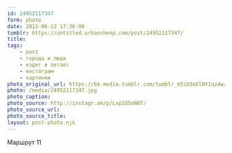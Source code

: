 ```yaml
---
id: 24952117347
form: photo
date: 2012-06-12 17:36:00
tumblr: https://untitled.urbansheep.com/post/24952117347/
title:
tags:
    - post
    - города и люди
    - ездит и летает
    - инстаграм
    - картинки
photo_original_url: https://64.media.tumblr.com/tumblr_m5ib5oElNY1qz4wzio1_640.jpg
photo: /media/24952117347.jpg
photo_caption: 
photo_source: http://instagr.am/p/LxpZd5oN8f/
photo_source_url:
photo_source_title:
layout: post-photo.njk
---
```


<p>Маршрут 11</p>
